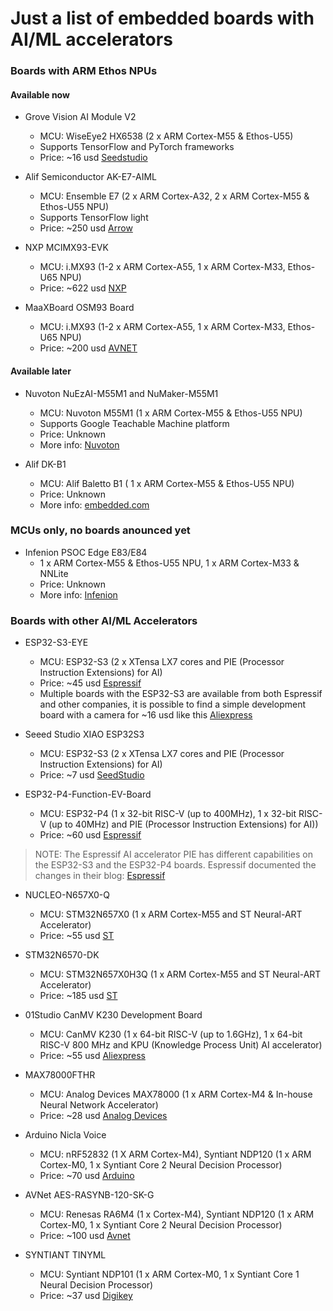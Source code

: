 # Just a list of embedded boards with AI/ML accelerators

### Boards with ARM Ethos NPUs

#### Available now
- Grove Vision AI Module V2
  - MCU: WiseEye2 HX6538 (2 x ARM Cortex-M55 & Ethos-U55)
  - Supports TensorFlow and PyTorch frameworks
  - Price: ~16 usd  [Seedstudio](https://www.seeedstudio.com/Grove-Vision-AI-Module-V2-p-5851.html)
 
- Alif Semiconductor AK-E7-AIML
  - MCU: Ensemble E7 (2 x ARM Cortex-A32, 2 x ARM Cortex-M55 & Ethos-U55 NPU)
  - Supports TensorFlow light
  - Price: ~250 usd [Arrow](https://www.arrow.com/en/products/ak-e7-aiml/alif-semiconductor)

- NXP MCIMX93-EVK
    - MCU: i.MX93 (1-2 x ARM Cortex-A55, 1 x ARM Cortex-M33, Ethos-U65 NPU)
    - Price: ~622 usd [NXP](https://www.nxp.com/design/design-center/development-boards-and-designs/i.MX93EVK)

- MaaXBoard OSM93 Board
  - MCU: i.MX93 (1-2 x ARM Cortex-A55, 1 x ARM Cortex-M33, Ethos-U65 NPU)
  - Price: ~200 usd [AVNET](https://www.avnet.com/shop/us/products/avnet-engineering-services/aes-maaxb-osm93-dk-g-3074457345658404668/)

#### Available later
- Nuvoton NuEzAI-M55M1 and NuMaker-M55M1
  - MCU: Nuvoton M55M1 (1 x ARM Cortex-M55 & Ethos-U55 NPU)
  - Supports Google Teachable Machine platform
  - Price: Unknown
  - More info: [Nuvoton](https://www.nuvoton.com/ai/product/)

- Alif DK-B1
  - MCU: Alif Baletto B1 ( 1 x ARM Cortex-M55 & Ethos-U55 NPU)
  - Price: Unknown
  - More info: [embedded.com](https://www.embedded.com/alif-semiconductor-releases-an-evaluation-board-for-its-balletto-bluetooth-mcu/)
    
### MCUs only, no boards anounced yet
- Infenion PSOC Edge E83/E84
  - 1 x ARM Cortex-M55 & Ethos-U55 NPU, 1 x ARM Cortex-M33 & NNLite
  - Price: Unknown
  - More info: [Infenion](https://www.infineon.com/cms/en/product/microcontroller/32-bit-psoc-arm-cortex-microcontroller/32-bit-psoc-edge-arm/)


### Boards with other AI/ML Accelerators
- ESP32-S3-EYE
  - MCU: ESP32-S3 (2 x XTensa LX7 cores and PIE (Processor Instruction Extensions) for AI)
  - Price: ~45 usd [Espressif](https://www.espressif.com/en/products/devkits)
  - Multiple boards with the ESP32-S3 are available from both Espressif and other companies, it is possible to find a simple development board with a camera for ~16 usd like this [Aliexpress](https://www.aliexpress.com/item/1005006099376239.html?spm=a2g0o.productlist.main.23.3b6873c2z6Q8cS&algo_pvid=2963be0f-51e1-49de-9a64-57deb3a43ea7&aem_p4p_detail=20250104105015766303348993560000228815&algo_exp_id=2963be0f-51e1-49de-9a64-57deb3a43ea7-11&pdp_npi=4%40dis%21NOK%21166.50%21154.14%21%21%2114.28%2113.22%21%4021038df617360166158211126e22c2%2112000035736382712%21sea%21NO%21161859955%21X&curPageLogUid=rBh3zc2wl0nh&utparam-url=scene%3Asearch%7Cquery_from%3A&search_p4p_id=20250104105015766303348993560000228815_3)

- Seeed Studio XIAO ESP32S3
  - MCU: ESP32-S3 (2 x XTensa LX7 cores and PIE (Processor Instruction Extensions) for AI)
  - Price: ~7 usd [SeedStudio](https://www.seeedstudio.com/XIAO-ESP32S3-p-5627.html)
 
       
- ESP32-P4-Function-EV-Board
  - MCU: ESP32-P4 (1 x 32-bit RISC-V (up to 400MHz), 1 x 32-bit RISC-V (up to 40MHz) and PIE (Processor Instruction Extensions) for AI))
  - Price: ~60 usd [Espressif](https://www.espressif.com/en/products/devkits)
    

> NOTE: The Espressif AI accelerator PIE has different capabilities on the ESP32-S3 and the ESP32-P4 boards. Espressif documented the changes in their blog: [Espressif](https://developer.espressif.com/blog/2024/12/pie-introduction/) 


- NUCLEO-N657X0-Q
  - MCU: STM32N657X0 (1 x ARM Cortex-M55 and ST Neural-ART Accelerator)
  - Price: ~55 usd [ST](https://www.st.com/en/evaluation-tools/nucleo-n657x0-q.html#overview)
 
- STM32N6570-DK
  - MCU: STM32N657X0H3Q (1 x ARM Cortex-M55 and ST Neural-ART Accelerator)
  - Price: ~185 usd [ST](https://www.st.com/en/evaluation-tools/stm32n6570-dk.html#overview)

- 01Studio CanMV K230 Development Board
  - MCU: CanMV K230 (1 x 64-bit RISC-V (up to 1.6GHz), 1 x 64-bit RISC-V 800 MHz and KPU (Knowledge Process Unit) AI accelerator)
  - Price: ~55 usd [Aliexpress](https://www.aliexpress.com/item/1005007573129445.html)
 
  
- MAX78000FTHR
  - MCU: Analog Devices MAX78000 (1 x ARM Cortex-M4 & In-house Neural Network Accelerator)
  - Price: ~28 usd [Analog Devices](https://www.analog.com/en/products/max78000.html#evaluation-kit)
 
- Arduino Nicla Voice
  -  MCU: nRF52832 (1 X ARM Cortex-M4), Syntiant NDP120 (1 x ARM Cortex-M0, 1 x Syntiant Core 2 Neural Decision Processor)
  -  Price: ~70 usd [Arduino](https://store.arduino.cc/products/nicla-voice)

-  AVNet AES-RASYNB-120-SK-G
    -  MCU: Renesas RA6M4 (1 x Cortex-M4), Syntiant NDP120 (1 x ARM Cortex-M0, 1 x Syntiant Core 2 Neural Decision Processor)
    -  Price: ~100 usd [Avnet](https://www.avnet.com/wps/portal/us/products/avnet-boards/avnet-board-families/rasynboard/)

-  SYNTIANT TINYML
    -  MCU: Syntiant NDP101 (1 x ARM Cortex-M0, 1 x Syntiant Core 1 Neural Decision Processor)
    -  Price: ~37 usd [Digikey](https://www.digikey.com/en/products/detail/syntiant-corp./SYNTIANT%2520TINYML/15293343?utm_adgroup=Evaluation%20Boards%20-%20Embedded%20-%20MCU%2C%20DSP&utm_campaign=Shopping_Product_Development%20Boards%2C%20Kits%2C%20Programmers_NEW&utm_content=Evaluation%20Boards%20-%20Embedded%20-%20MCU%2C%20DSP&utm_medium=cpc&utm_source=google&utm_term=)
  
